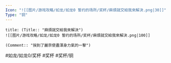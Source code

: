 ```yaml
---
Icon: "![[图片/游戏攻略/如龙/如龙0 誓约的场所/奖杯/麻煩就交給我來解決.png|30]]"
Type: "铜"
---
```

```ad-common-bronze-trophy
title: (Title:: "麻煩就交給我來解決")
![[图片/游戏攻略/如龙/如龙0 誓约的场所/奖杯/麻煩就交給我來解決.png|100]]

(Comment:: "挨到了麗奈使盡渾身力氣的一擊")
```

#如龙/如龙0/奖杯 #奖杯 #奖杯/铜
